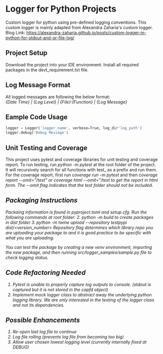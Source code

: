 # Logger for Python Projects
Custom logger for python using pre-defined logging conventions. This custom logger is mainly adapted from Alexandra Zaharia's custom logger. Blog Link: https://alexandra-zaharia.github.io/posts/custom-logger-in-python-for-stdout-and-or-file-log/

## Project Setup
Download the project into your IDE environment. Install all required packages in the devt_requirement.txt file.

## Log Message Format
All logged messages are following the below format:<br>
<em>{Date Time} | {Log Level} | {File}:{Function} | {Log Message}</em>

## Eample Code Usage
```python
logger = Logger('logger_name', verbose=True, log_dir'log_path')
logger.debug('Debug Message')
```

## Unit Testing and Coverage
This project uses pytest and coverage libraries for unit testing and coverage report. To run testing, run <em>python -m pytest</em> at the root folder of the project. It will recursively search for all functions with test_ as a prefix and run them. For the coverage report, first run <em>coverage run -m pytest</em> and then <em>coverage report --omit="*/test*"<em> or <em>coverage html --omit="*/test*</em> to get the report in html form. The <em>--omit</em> flag indicates that the test folder should not be included.

## Packaging Instructions
Packaing information is found in pyproject.toml and setup.cfg. Run the following commands at root folder:
2. <em>python -m build</em> to create packages in dist folder
3. <em>python -m twine upload --repository testpypi dist/*\<version_number\>*</em>
Repository flag determines which library repo you are uploading your package to and it is good practice to be specific with what you are uploading.

<p>You can test the package by creating a new venv environment, importing the new package, and then running src/logger_samples/sample.py file to check logging status.</p>


## Code Refactoring Needed
1. Pytest is unable to properly capture log outputs to console. (stdout is captured but it is not stored in the capfd object)
2. Implement mock logger class to abstract away the underlying python logging library. We are only interested in the testing of the logger class and not its dependencies. 

## Possible Enhancements
1. Re-open last log file to continue
2. Log file rolling (prevents log file from becoming too big)
3. Allow user chosen lowest logging level (currently internally fixed at DEBUG)